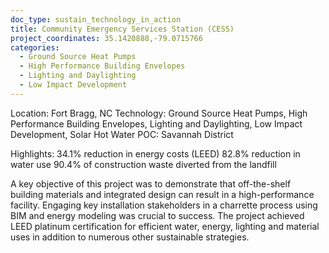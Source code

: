 ```yaml
---
doc_type: sustain_technology_in_action
title: Community Emergency Services Station (CESS)
project_coordinates: 35.1420888,-79.0715766
categories:
  - Ground Source Heat Pumps
  - High Performance Building Envelopes
  - Lighting and Daylighting
  - Low Impact Development
---
```


Location: Fort Bragg, NC
Technology: Ground Source Heat Pumps, High Performance Building Envelopes, Lighting and Daylighting, Low Impact Development, Solar Hot Water
POC: Savannah District

Highlights:
34.1% reduction in energy costs (LEED)
82.8% reduction in water use
90.4% of construction waste diverted from the landfill

A key objective of this project was to demonstrate that off-the-shelf building materials and
integrated design can result in a high-performance facility. Engaging key installation stakeholders
in a charrette process using BIM and energy modeling was crucial to success. The project achieved
LEED platinum certification for efficient water, energy, lighting and material uses in addition to
numerous other sustainable strategies.
